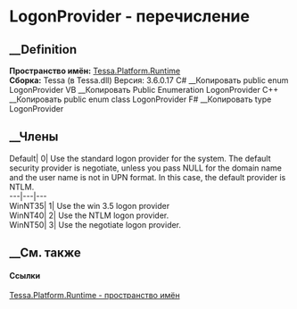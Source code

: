 # LogonProvider - перечисление
##  __Definition
 **Пространство имён:** [Tessa.Platform.Runtime](N_Tessa_Platform_Runtime.htm)  
 **Сборка:** Tessa (в Tessa.dll) Версия: 3.6.0.17
C# __Копировать
     public enum LogonProvider
VB __Копировать
     Public Enumeration LogonProvider
C++ __Копировать
     public enum class LogonProvider
F# __Копировать
     type LogonProvider
##  __Члены
Default| 0|  Use the standard logon provider for the system. The default
security provider is negotiate, unless you pass NULL for the domain name and
the user name is not in UPN format. In this case, the default provider is
NTLM.  
---|---|---  
WinNT35| 1|  Use the win 3.5 logon provider  
WinNT40| 2|  Use the NTLM logon provider.  
WinNT50| 3|  Use the negotiate logon provider.  
## __См. также
#### Ссылки
[Tessa.Platform.Runtime - пространство имён](N_Tessa_Platform_Runtime.htm)
